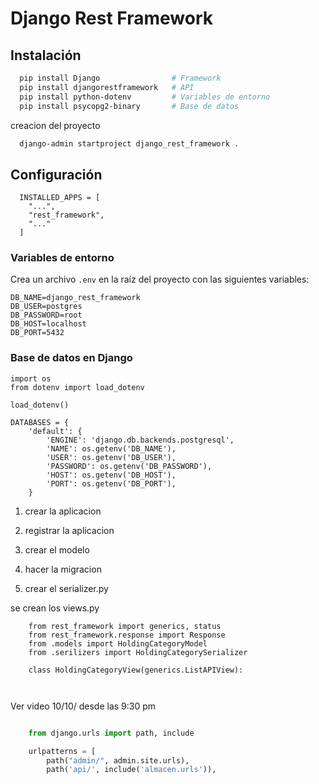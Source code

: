 # Django Rest Framework

## Instalación
```bash
  pip install Django                # Framework
  pip install djangorestframework   # API
  pip install python-dotenv         # Variables de entorno
  pip install psycopg2-binary       # Base de datos
```

creacion del proyecto
```bash
  django-admin startproject django_rest_framework .
```

## Configuración
```python: settings.py
  INSTALLED_APPS = [
    "...",
    "rest_framework",
    "..."
  ]
  ```

### Variables de entorno
Crea un archivo `.env` en la raíz del proyecto con las siguientes variables:

```bash: .env
DB_NAME=django_rest_framework
DB_USER=postgres
DB_PASSWORD=root
DB_HOST=localhost
DB_PORT=5432
```

### Base de datos en Django
```python: settings.py
import os
from dotenv import load_dotenv

load_dotenv()

DATABASES = {
    'default': {
        'ENGINE': 'django.db.backends.postgresql',
        'NAME': os.getenv('DB_NAME'),
        'USER': os.getenv('DB_USER'),
        'PASSWORD': os.getenv('DB_PASSWORD'),
        'HOST': os.getenv('DB_HOST'),
        'PORT': os.getenv('DB_PORT'),
    }
```

1. crear la aplicacion
2. registrar la aplicacion
3. crear el modelo
4. hacer la migracion

5. crear el serializer.py

se crean los views.py
```python: views.py
    from rest_framework import generics, status
    from rest_framework.response import Response
    from .models import HoldingCategoryModel
    from .serilizers import HoldingCategorySerializer

    class HoldingCategoryView(generics.ListAPIView):

      
```
Ver video 10/10/ desde las 9:30 pm


```modulo/urls.py

```

```app/urls.py
    from django.urls import path, include

    urlpatterns = [
        path("admin/", admin.site.urls),
        path('api/', include('almacen.urls')),
```

```app/views.py

```
